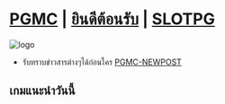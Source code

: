 # [PGMC](https://pgslotmc.com) | [ยินดีต้อนรับ](https://lin.ee/4RhSvlG) | [SLOTPG](https://pgslotmc.com) 

![logo](https://pgslotmc.com/wp-content/uploads/2022/06/Slot-machine-logo-PNG.png)

- รับทราบข่าวสารต่างๆได้ก่อนใคร [PGMC-NEWPOST](https://pgslotmc.github.io/newpost)

## เกมแนะนำวันนี้ 
